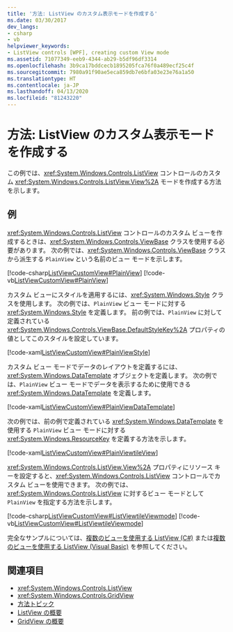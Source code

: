 ```yaml
---
title: '方法: ListView のカスタム表示モードを作成する'
ms.date: 03/30/2017
dev_langs:
- csharp
- vb
helpviewer_keywords:
- ListView controls [WPF], creating custom View mode
ms.assetid: 71077349-eeb9-4344-ab29-b5df96df3314
ms.openlocfilehash: 3b9ca17bddcecb1895205fca76f0a489ecf25c4f
ms.sourcegitcommit: 7980a91f90ae5eca859db7e6bfa03e23e76a1a50
ms.translationtype: HT
ms.contentlocale: ja-JP
ms.lasthandoff: 04/13/2020
ms.locfileid: "81243220"
---
```

# <a name="how-to-create-a-custom-view-mode-for-a-listview"></a>方法: ListView のカスタム表示モードを作成する

この例では、<xref:System.Windows.Controls.ListView> コントロールのカスタム <xref:System.Windows.Controls.ListView.View%2A> モードを作成する方法を示します。  
  
## <a name="example"></a>例  
 <xref:System.Windows.Controls.ListView> コントロールのカスタム ビューを作成するときは、<xref:System.Windows.Controls.ViewBase> クラスを使用する必要があります。 次の例では、<xref:System.Windows.Controls.ViewBase> クラスから派生する `PlainView` という名前のビュー モードを示します。  
  
 [!code-csharp[ListViewCustomView#PlainView](~/samples/snippets/csharp/VS_Snippets_Wpf/ListViewCustomView/CSharp/PlainView.cs#plainview)]
 [!code-vb[ListViewCustomView#PlainView](~/samples/snippets/visualbasic/VS_Snippets_Wpf/ListViewCustomView/visualbasic/plainview.vb#plainview)]  
  
 カスタム ビューにスタイルを適用するには、<xref:System.Windows.Style> クラスを使用します。 次の例では、`PlainView` ビュー モードに対する <xref:System.Windows.Style> を定義します。 前の例では、`PlainView` に対して定義されている <xref:System.Windows.Controls.ViewBase.DefaultStyleKey%2A> プロパティの値としてこのスタイルを設定しています。  
  
 [!code-xaml[ListViewCustomView#PlainViewStyle](~/samples/snippets/csharp/VS_Snippets_Wpf/ListViewCustomView/CSharp/Themes/Generic.xaml#plainviewstyle)]  
  
 カスタム ビュー モードでデータのレイアウトを定義するには、<xref:System.Windows.DataTemplate> オブジェクトを定義します。 次の例では、`PlainView` ビュー モードでデータを表示するために使用できる <xref:System.Windows.DataTemplate> を定義します。  
  
 [!code-xaml[ListViewCustomView#PlainViewDataTemplate](~/samples/snippets/csharp/VS_Snippets_Wpf/ListViewCustomView/CSharp/Window1.xaml#plainviewdatatemplate)]  
  
 次の例では、前の例で定義されている <xref:System.Windows.DataTemplate> を使用する `PlainView` ビュー モードに対する <xref:System.Windows.ResourceKey> を定義する方法を示します。  
  
 [!code-xaml[ListViewCustomView#PlainViewtileView](~/samples/snippets/csharp/VS_Snippets_Wpf/ListViewCustomView/CSharp/Window1.xaml#plainviewtileview)]  
  
 <xref:System.Windows.Controls.ListView.View%2A> プロパティにリソース キーを設定すると、<xref:System.Windows.Controls.ListView> コントロールでカスタム ビューを使用できます。 次の例では、<xref:System.Windows.Controls.ListView> に対するビュー モードとして `PlainView` を指定する方法を示します。  
  
 [!code-csharp[ListViewCustomView#ListViewtileViewmode](~/samples/snippets/csharp/VS_Snippets_Wpf/ListViewCustomView/CSharp/Window1.xaml.cs#listviewtileviewmode)]
 [!code-vb[ListViewCustomView#ListViewtileViewmode](~/samples/snippets/visualbasic/VS_Snippets_Wpf/ListViewCustomView/visualbasic/window1.xaml.vb#listviewtileviewmode)]  
  
 完全なサンプルについては、[複数のビューを使用する ListView (C#)](https://github.com/dotnet/docs/tree/master/samples/snippets/csharp/VS_Snippets_Wpf/ListViewCustomView/CSharp) または[複数のビューを使用する ListView (Visual Basic)](https://github.com/dotnet/docs/tree/master/samples/snippets/visualbasic/VS_Snippets_Wpf/ListViewCustomView/visualbasic) を参照してください。  
  
## <a name="see-also"></a>関連項目

- <xref:System.Windows.Controls.ListView>
- <xref:System.Windows.Controls.GridView>
- [方法トピック](listview-how-to-topics.md)
- [ListView の概要](listview-overview.md)
- [GridView の概要](gridview-overview.md)
